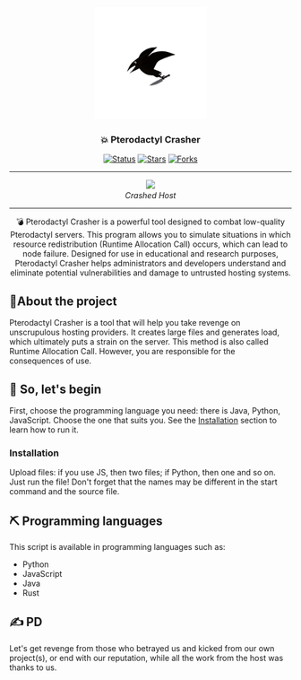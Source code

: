 <p align="center">
  <a href="" rel="noopener">
 <img width=200px height=200px src="logo.png" alt="Project logo"></a>
</p>

<h3 align="center">💥 Pterodactyl Crasher</h3>

<div align="center">

[![Status](https://img.shields.io/badge/status-active-success.svg)]()
[![Stars](https://img.shields.io/github/stars/ManucrackYT/Pterodactyl-Crasher?style=for-the-badge)]()
[![Forks](https://img.shields.io/github/forks/ManucrackYT/Pterodactyl-Crasher?style=for-the-badge)]()

</div>

---

<p align="center">
  <img src="uu5pqYm.png" width="50%"/>
  <br>
  <em>Crashed Host</em>
</p>


---

<p align="center">💣 Pterodactyl Crasher is a powerful tool designed to combat low-quality Pterodactyl servers. This program allows you to simulate situations in which resource redistribution (Runtime Allocation Call) occurs, which can lead to node failure. Designed for use in educational and research purposes, Pterodactyl Crasher helps administrators and developers understand and eliminate potential vulnerabilities and damage to untrusted hosting systems.
    <br> 
</p>


## 🧐About the project <a name = "about"></a>

Pterodactyl Crasher is a tool that will help you take revenge on unscrupulous hosting providers. It creates large files and generates load, which ultimately puts a strain on the server. This method is also called Runtime Allocation Call. However, you are responsible for the consequences of use.

## 🏁 So, let's begin <a name = "so, let's begin"></a>

First, choose the programming language you need: there is Java, Python, JavaScript. Choose the one that suits you. See the [Installation](#installation) section to learn how to run it.

### Installation

Upload files: if you use JS, then two files; if Python, then one and so on. Just run the file! Don't forget that the names may be different in the start command and the source file.

## ⛏️ Programming languages ​​<a name = "yap"></a>
This script is available in programming languages ​​such as:

- Python
- JavaScript
- Java
- Rust

## ✍️ PD <a name = "just one thing"></a>

Let's get revenge from those who betrayed us and kicked from our own project(s), or end with our reputation, while all the work from the host was thanks to us.
